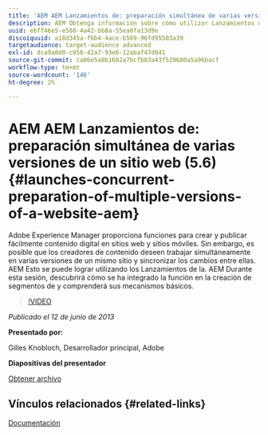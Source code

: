 ```yaml
---
title: 'AEM AEM Lanzamientos de: preparación simultánea de varias versiones de un sitio web (5.6)'
description: AEM Obtenga información sobre cómo utilizar Lanzamientos de para trabajar simultáneamente en varias versiones de un mismo sitio y sincronizar los cambios entre ellas. AEM AEM Descubra cómo se ha integrado Lanzamientos de la en, y conozca sus mecanismos básicos.
uuid: ebff46e5-e580-4a42-bb8a-55ea0fa13d9e
discoiquuid: a18d345a-fbb4-4ace-b569-96fd95503a39
targetaudience: target-audience advanced
exl-id: dca9a8d0-c956-42a7-93e6-12abaf47d041
source-git-commit: ca06e5a8b1602a7bcfb83a43f529680a5a96bacf
workflow-type: tm+mt
source-wordcount: '146'
ht-degree: 2%

---
```


# AEM AEM Lanzamientos de: preparación simultánea de varias versiones de un sitio web (5.6) {#launches-concurrent-preparation-of-multiple-versions-of-a-website-aem}

Adobe Experience Manager proporciona funciones para crear y publicar fácilmente contenido digital en sitios web y sitios móviles. Sin embargo, es posible que los creadores de contenido deseen trabajar simultáneamente en varias versiones de un mismo sitio y sincronizar los cambios entre ellas. AEM Esto se puede lograr utilizando los Lanzamientos de la. AEM Durante esta sesión, descubrirá cómo se ha integrado la función en la creación de segmentos de y comprenderá sus mecanismos básicos.

>[!VIDEO](https://video.tv.adobe.com/v/19579/?quality=9)

*Publicado el 12 de junio de 2013*

**Presentado por:**

Gilles Knobloch, Desarrollador principal, Adobe

**Diapositivas del presentador**

[Obtener archivo](assets/2013-06-12-launches-cqgems.pdf)

## Vínculos relacionados {#related-links}

[Documentación](http://docs.adobe.com/docs/en/cq/current/wcm/launches.html)

<!--
[Get back to the Overview](https://helpx.adobe.com/experience-manager/kt/eseminars/gems/aem-index.html)
-->
